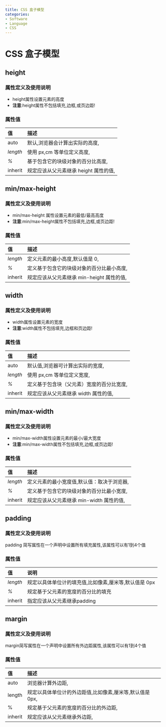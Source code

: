 ```yaml
---
title: CSS 盒子模型
categories:
- Software
- Language
- CSS
---
```

# CSS 盒子模型

## height

### 属性定义及使用说明

- height属性设置元素的高度
- **注意**:height属性不包括填充,边框,或页边距!

### 属性值

| 值       | 描述                                   |
| :------- | :------------------------------------- |
| auto     | 默认,浏览器会计算出实际的高度,       |
| *length* | 使用 px,cm 等单位定义高度,           |
| *%*      | 基于包含它的块级对象的百分比高度,     |
| inherit  | 规定应该从父元素继承 height 属性的值, |

## min/max-height

### 属性定义及使用说明

- min/max-height 属性设置元素的最低/最高高度
- **注意**:min/max-height属性不包括填充,边框,或页边距!

### 属性值

| 值       | 描述                                       |
| :------- | :----------------------------------------- |
| *length* | 定义元素的最小高度,默认值是 0,           |
| *%*      | 定义基于包含它的块级对象的百分比最小高度, |
| inherit  | 规定应该从父元素继承 min-height 属性的值, |

## width

### 属性定义及使用说明

- width属性设置元素的宽度
- **注意**:width属性不包括填充,边框和页边距!

### 属性值

| 值       | 描述                                       |
| :------- | :----------------------------------------- |
| auto     | 默认值,浏览器可计算出实际的宽度,         |
| *length* | 使用 px,cm 等单位定义宽度,               |
| *%*      | 定义基于包含块（父元素）宽度的百分比宽度, |
| inherit  | 规定应该从父元素继承 width 属性的值,      |

## min/max-width

### 属性定义及使用说明

- min/max-width属性设置元素的最小/最大宽度
- **注意**:min/max-width属性不包括填充,边框,或页边距!

### 属性值

| 值       | 描述                                         |
| :------- | :------------------------------------------- |
| *length* | 定义元素的最小宽度值,默认值：取决于浏览器, |
| *%*      | 定义基于包含它的块级对象的百分比最小宽度,   |
| inherit  | 规定应该从父元素继承 min-width 属性的值,    |

## padding

### 属性定义及使用说明

padding 简写属性在一个声明中设置所有填充属性,该属性可以有1到4个值

### 属性值

| 值       | 说明                                                     |
| :------- | :------------------------------------------------------- |
| *length* | 规定以具体单位计的填充值,比如像素,厘米等,默认值是 0px |
| *%*      | 规定基于父元素的宽度的百分比的填充                       |
| inherit  | 指定应该从父元素继承padding                              |

## margin

### 属性定义及使用说明

margin简写属性在一个声明中设置所有外边距属性,该属性可以有1到4个值

### 属性值

| 值      | 描述                                                         |
| :------ | :----------------------------------------------------------- |
| auto    | 浏览器计算外边距,                                           |
| length  | 规定以具体单位计的外边距值,比如像素,厘米等,默认值是 0px, |
| %       | 规定基于父元素的宽度的百分比的外边距,                       |
| inherit | 规定应该从父元素继承外边距,                                 |
